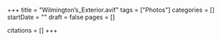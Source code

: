 +++
title = "Wilmington’s_Exterior.avif"
tags = ["Photos"]
categories = []
startDate = ""
draft = false
pages = []

citations = []
+++
